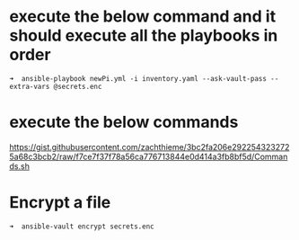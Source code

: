 # execute the below command and it should execute all the playbooks in order
    ➜  ansible-playbook newPi.yml -i inventory.yaml --ask-vault-pass --extra-vars @secrets.enc

# execute the below commands
https://gist.githubusercontent.com/zachthieme/3bc2fa206e2922543232725a68c3bcb2/raw/f7ce7f37f78a56ca776713844e0d414a3fb8bf5d/Commands.sh

# Encrypt a file
    ➜  ansible-vault encrypt secrets.enc

